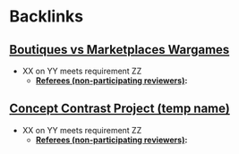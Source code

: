 
# Backlinks
## [Boutiques vs Marketplaces Wargames](<Boutiques vs Marketplaces Wargames.md>)
- XX on YY meets requirement ZZ
    - **[Referees (non-participating reviewers)](<Referees (non-participating reviewers).md>):**

## [Concept Contrast Project (temp name)](<Concept Contrast Project (temp name).md>)
- XX on YY meets requirement ZZ
    - **[Referees (non-participating reviewers)](<Referees (non-participating reviewers).md>):**

